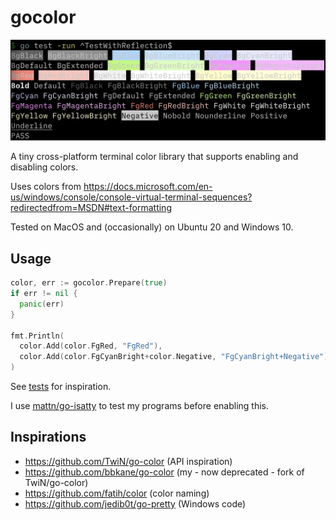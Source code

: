 # gocolor

![TestWithReflection.png](TestWithReflection.png)

A tiny cross-platform terminal color library that supports enabling and disabling colors.

Uses colors from https://docs.microsoft.com/en-us/windows/console/console-virtual-terminal-sequences?redirectedfrom=MSDN#text-formatting

Tested on MacOS and (occasionally) on Ubuntu 20 and Windows 10.

## Usage

```go
color, err := gocolor.Prepare(true)
if err != nil {
  panic(err)
}

fmt.Println(
  color.Add(color.FgRed, "FgRed"),
  color.Add(color.FgCyanBright+color.Negative, "FgCyanBright+Negative"),
)
```

See [tests](./gocolor_test.go) for inspiration.

I use [mattn/go-isatty](https://github.com/mattn/go-isatty) to test my programs before enabling this.

## Inspirations

- https://github.com/TwiN/go-color (API inspiration)
- https://github.com/bbkane/go-color (my - now deprecated - fork of TwiN/go-color)
- https://github.com/fatih/color (color naming)
- https://github.com/jedib0t/go-pretty (Windows code)

